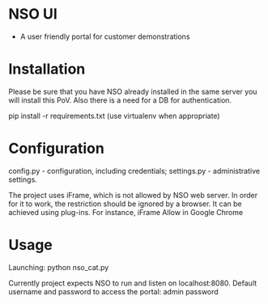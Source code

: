 # NSO UI
-	A user friendly portal for customer demonstrations

# Installation

Please be sure that you have NSO already installed in the same server you will install this PoV. Also there is a need for a DB for authentication. 

pip install -r requirements.txt (use virtualenv when appropriate)

# Configuration

config.py - configuration, including credentials; settings.py - administrative settings.

The project uses iFrame, which is not allowed by NSO web server. In order for it to work, the restriction should be ignored by a browser. It can be achieved using plug-ins. For instance, iFrame Allow in Google Chrome

# Usage

Launching: python nso_cat.py

Currently project expects NSO to run and listen on localhost:8080. Default username and password to access the portal: admin password
